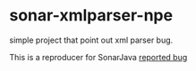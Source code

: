 # sonar-xmlparser-npe
simple project that point out xml parser bug.

This is a reproducer for SonarJava [reported bug](https://community.sonarsource.com/t/javaxmlsensor-null-pointer-exception-on-xml-parsing-with-cdata/6026)
